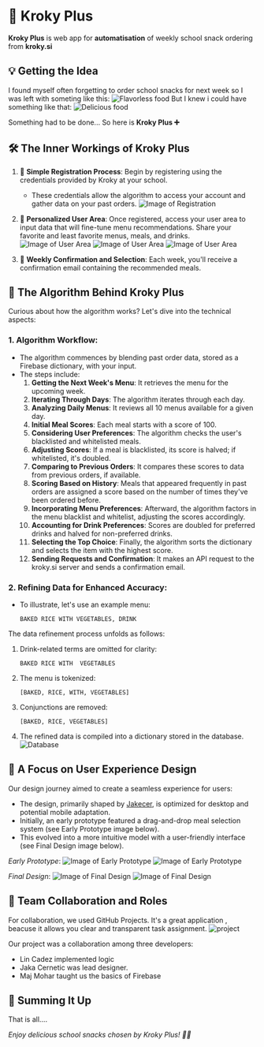 # 🥕 **Kroky Plus** 

**Kroky Plus** is web app for **automatisation** of weekly school snack ordering from **kroky.si**

##  **💡 Getting the Idea**
I found myself often forgetting to order school snacks for next week so I was left with someting like this:
![Flavorless food](https://github.com/lin-cadez/Kroky-Plus/blob/main/bad_food.jpg?raw=true)
But I knew i could have something like that:
![Delicious food](https://github.com/lin-cadez/Kroky-Plus/blob/main/good_food.png?raw=true)

Something had to be done... So here is **Kroky Plus ➕**

## 🛠️ **The Inner Workings of Kroky Plus**
1. 📝 **Simple Registration Process**: Begin by registering using the credentials provided by Kroky at your school.
    - These credentials allow the algorithm to access your account and gather data on your past orders. ![Image of Registration](https://github.com/lin-cadez/Kroky-Plus/blob/main/register.png?raw=true)

2. 🌟 **Personalized User Area**: Once registered, access your user area to input data that will fine-tune menu recommendations. Share your favorite and least favorite menus, meals, and drinks.
    ![Image of User Area](https://github.com/lin-cadez/Kroky-Plus/blob/main/user_area1.png?raw=true)
![Image of User Area](https://github.com/lin-cadez/Kroky-Plus/blob/main/user_area2.png?raw=true)
![Image of User Area](https://github.com/lin-cadez/Kroky-Plus/blob/main/user_area3.png?raw=true)

3. 💌 **Weekly Confirmation and Selection**: Each week, you'll receive a confirmation email containing the recommended meals.

## 🧠 **The Algorithm Behind Kroky Plus**
Curious about how the algorithm works? Let's dive into the technical aspects:
### 1. **Algorithm Workflow**:
- The algorithm commences by blending past order data, stored as a Firebase dictionary, with your input.
- The steps include:
   1. **Getting the Next Week's Menu**: It retrieves the menu for the upcoming week.
     2. **Iterating Through Days**: The algorithm iterates through each day.
    3. **Analyzing Daily Menus**: It reviews all 10 menus available for a given day.
    4. **Initial Meal Scores**: Each meal starts with a score of 100.
    5. **Considering User Preferences**: The algorithm checks the user's blacklisted and whitelisted meals.
    6. **Adjusting Scores**: If a meal is blacklisted, its score is halved; if whitelisted, it's doubled.
    7. **Comparing to Previous Orders**: It compares these scores to data from previous orders, if available.
    8. **Scoring Based on History**: Meals that appeared frequently in past orders are assigned a score based on the number of times they've been ordered before.
    9. **Incorporating Menu Preferences**: Afterward, the algorithm factors in the menu blacklist and whitelist, adjusting the scores accordingly.
    10. **Accounting for Drink Preferences**: Scores are doubled for preferred drinks and halved for non-preferred drinks.
    11. **Selecting the Top Choice**: Finally, the algorithm sorts the dictionary and selects the item with the highest score.
    12. **Sending Requests and Confirmation**: It makes an API request to the kroky.si server and sends a confirmation email.

### 2. **Refining Data for Enhanced Accuracy**:
- To illustrate, let's use an example menu: 
    ```
    BAKED RICE WITH VEGETABLES, DRINK
    ```

The data refinement process unfolds as follows:
 1. Drink-related terms are omitted for clarity: 
    ```
    BAKED RICE WITH  VEGETABLES
    ```
 2. The menu is tokenized: 
    ```
    [BAKED, RICE, WITH, VEGETABLES]
    ```
 3. Conjunctions are removed: 
    ```
    [BAKED, RICE, VEGETABLES]
    ```
 4. The refined data is compiled into a dictionary stored in the database.
    ![Database](https://github.com/lin-cadez/Kroky-Plus/blob/main/db.png?raw=true)

## 🎨 **A Focus on User Experience Design**
Our design journey aimed to create a seamless experience for users:
- The design, primarily shaped by [Jakecer](https://github.com/jakecernet), is optimized for desktop and potential mobile adaptation.
- Initially, an early prototype featured a drag-and-drop meal selection system (see Early Prototype image below).
- This evolved into a more intuitive model with a user-friendly interface (see Final Design image below).

*Early Prototype*:
![Image of Early Prototype](https://github.com/lin-cadez/Kroky-Plus/blob/main/prot1.png?raw=true)
![Image of Early Prototype](https://github.com/lin-cadez/Kroky-Plus/blob/main/prot2.png?raw=true)

*Final Design*:
![Image of Final Design](https://github.com/lin-cadez/Kroky-Plus/blob/main/final1.png?raw=true)
![Image of Final Design](https://github.com/lin-cadez/Kroky-Plus/blob/main/final%202.png?raw=true)
## 👥 **Team Collaboration and Roles**
For collaboration, we used GitHub Projects.  It's a great application , beacuse it allows you clear and transparent task assignment.
![project](https://github.com/lin-cadez/Kroky-Plus/blob/main/project.png?raw=true)

Our project was a collaboration among three developers:
- Lin Cadez implemented logic 
- Jaka Cernetic was lead designer.
- Maj Mohar taught us the basics of Firebase 

## 🏁 **Summing It Up**

That is all....

*Enjoy delicious school snacks chosen by Kroky Plus! 🥪🎉*


